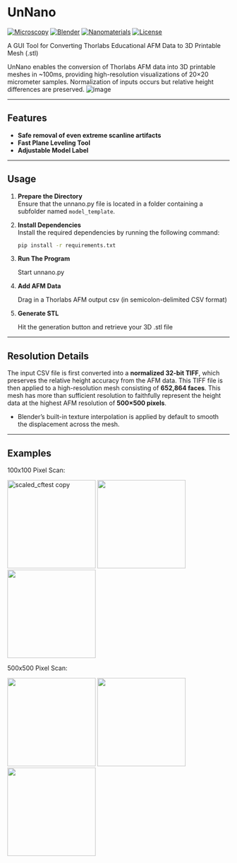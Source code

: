 # UnNano  
[![Microscopy](https://img.shields.io/badge/Microscopy-AFM-blue.svg)](#)  [![Blender](https://img.shields.io/badge/Blender-3D-orange.svg)](#)  [![Nanomaterials](https://img.shields.io/badge/Nanomaterials-Visualization-green.svg)](#)  [![License](https://img.shields.io/badge/License-MIT-brightgreen.svg)](#)

A GUI Tool for Converting Thorlabs Educational AFM Data to 3D Printable Mesh (.stl)

UnNano enables the conversion of Thorlabs AFM data into 3D printable meshes in ~100ms, providing high-resolution visualizations of 20×20 micrometer samples. Normalization of inputs occurs but relative height differences are preserved.
![image](https://github.com/user-attachments/assets/e6f53a8b-f5c4-48a4-964a-bc4a3c07d63c)

---
## Features
- **Safe removal of even extreme scanline artifacts**
- **Fast Plane Leveling Tool**
- **Adjustable Model Label**
---

## Usage

1. **Prepare the Directory**  
   Ensure that the unnano.py file is located in a folder containing a subfolder named `model_template`.

2. **Install Dependencies**  
   Install the required dependencies by running the following command:  
   ```bash
   pip install -r requirements.txt
   ```
3. **Run The Program**
   
   Start unnano.py
   
5. **Add AFM Data**
   
   Drag in a Thorlabs AFM output csv (in semicolon-delimited CSV format)
7. **Generate STL**
   
   Hit the generation button and retrieve your 3D .stl file
---

## Resolution Details

The input CSV file is first converted into a **normalized 32-bit TIFF**, which preserves the relative height accuracy from the AFM data. This TIFF file is then applied to a high-resolution mesh consisting of **652,864 faces**. This mesh has more than sufficient resolution to faithfully represent the height data at the highest AFM resolution of **500×500 pixels**.

- Blender’s built-in texture interpolation is applied by default to smooth the displacement across the mesh.

---

## Examples
100x100 Pixel Scan:
<p float="left">
  <img src="https://github.com/user-attachments/assets/904d0803-18f5-49d2-843c-04e2eadbbece" alt="scaled_cftest copy" width="200" />
  <img src="https://github.com/user-attachments/assets/5386cc74-b8b6-4ccc-bf03-1775d35bcae4" width="200" /> 
  <img src="https://github.com/user-attachments/assets/e1b7dd49-421b-4466-82df-59fa0759b683" width="200" />
</p>
500x500 Pixel Scan:
<p float="left">
  <img src="https://github.com/user-attachments/assets/5f0a064d-282c-46fa-a54b-d2be2d40ddc4" width="200" />
  <img src="https://github.com/user-attachments/assets/75caa05d-dd22-46d9-89e4-654fc58e9a70" width="200" /> 
  <img src="https://github.com/user-attachments/assets/37b160d9-a16b-40b9-848a-ab4e81dcb4f8" width="200" />
</p>
